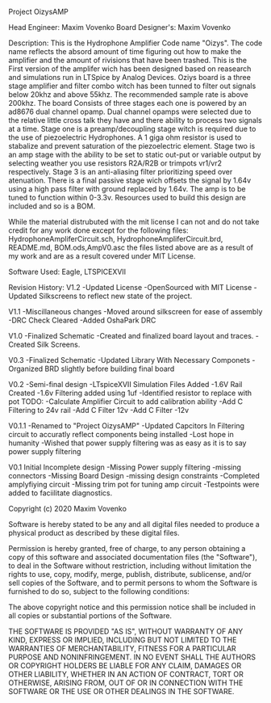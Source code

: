 Project OizysAMP

Head Engineer: Maxim Vovenko
Board Designer's: Maxim Vovenko

Description:
This is the Hydrophone Amplifier Code name "Oizys". The code name reflects the absord amount of time 
figuring out how to make the amplifier and the amount of rivisions that have been trashed. This is the 
First version of the amplifer wich has been designed based on reasearch and simulations run in LTSpice
by Analog Devices. Oziys board is a three stage amplifier and filter combo witch has been tunned to
filter out signals below 20khz and above 55khz. The recommended sample rate is above 200khz. The board
Consists of three stages each one is powered by an ad8676 dual channel opamp. Dual channel opamps were
selected due to the relative little cross talk they have and there ability to process two signals at a
time. Stage one is a preamp/decoupling stage witch is required due to the use of piezoelectric 
Hydrophones. A 1 giga ohm resistor is used to stabalize and prevent saturation of the piezoelectric 
element. Stage two is an amp stage with the ability to be set to static out-put or variable output by 
selecting weather you use resistors R2A/R2B or trimpots vr1/vr2 respectively. Stage 3 is an anti-aliasing 
filter prioritizing speed over atenuation. There is a final passive stage wich offsets the signal by 1.64v 
using a high pass filter with ground replaced by 1.64v. The amp is to be tuned to function within 0-3.3v.
Resources used to build this design are included and so is a BOM.

While the material distrubuted with the mit license I can not and do not take credit for any work done except
for the following files: HydrophoneAmpliferCircuit.sch, HydrophoneAmpliferCircuit.brd, README.md, BOM.ods,AmpV0.asc
the files listed above are as a result of my work and are as a result covered under MIT License.

Software Used: Eagle, LTSPICEXVII

Revision History:
V1.2
-Updated License
-OpenSourced with MIT License
-Updated Silkscreens to reflect new state of the project.

V1.1
-Miscillaneous changes
-Moved around silkscreen for ease of assembly
-DRC Check Cleared
-Added OshaPark DRC

V1.0
-Finalized Schematic
-Created and finalized board layout and traces.
-Created Silk Screens.

V0.3
-Finalized Schematic
-Updated Library With Necessary Componets
-Organized BRD slightly before building final board

V0.2
-Semi-final design
-LTspiceXVII Simulation Files Added
-1.6V Rail Created 
-1.6v Filtering added using 1uf
-Identified resistor to replace with pot
TODO:
-Calculate Amplifier Circuit to add calibration ability
-Add C Filtering to 24v rail
-Add C Filter 12v
-Add C Filter -12v 

V0.1.1
-Renamed to  "Project OizysAMP"
-Updated Capcitors In Filtering circuit to accuratly reflect components being installed
-Lost hope in humanity
-Wished that power supply filtering was as easy as it is to say power supply filtering

V0.1
Initial Incomplete design
-Missing Power supply filtering
-missing connectors
-Missing Board Design
-missing design constraints
-Completed amplyfiying circuit
-Missing trim pot for tuning amp circuit
-Testpoints were added to faciilitate diagnostics.

Copyright (c) 2020 Maxim Vovenko

Software is hereby stated to be any and all digital files needed to produce a 
physical product as described by these digital files.

Permission is hereby granted, free of charge, to any person obtaining a copy
of this software and associated documentation files (the "Software"), to deal
in the Software without restriction, including without limitation the rights
to use, copy, modify, merge, publish, distribute, sublicense, and/or sell
copies of the Software, and to permit persons to whom the Software is
furnished to do so, subject to the following conditions:

The above copyright notice and this permission notice shall be included in all
copies or substantial portions of the Software.

THE SOFTWARE IS PROVIDED "AS IS", WITHOUT WARRANTY OF ANY KIND, EXPRESS OR
IMPLIED, INCLUDING BUT NOT LIMITED TO THE WARRANTIES OF MERCHANTABILITY,
FITNESS FOR A PARTICULAR PURPOSE AND NONINFRINGEMENT. IN NO EVENT SHALL THE
AUTHORS OR COPYRIGHT HOLDERS BE LIABLE FOR ANY CLAIM, DAMAGES OR OTHER
LIABILITY, WHETHER IN AN ACTION OF CONTRACT, TORT OR OTHERWISE, ARISING FROM,
OUT OF OR IN CONNECTION WITH THE SOFTWARE OR THE USE OR OTHER DEALINGS IN THE
SOFTWARE.
